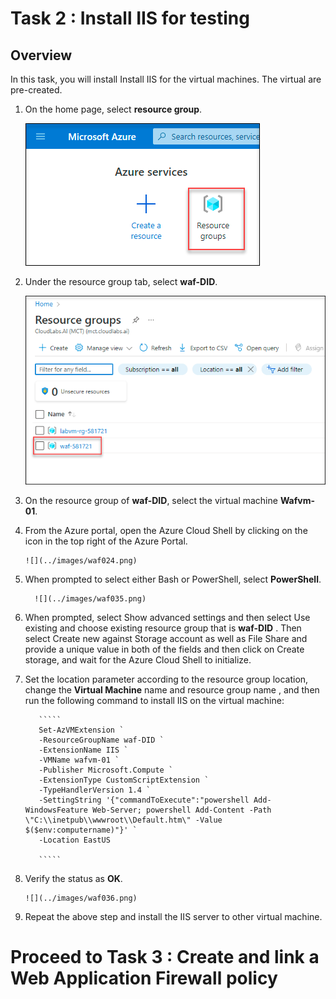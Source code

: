 #  Task 2 : Install IIS for testing

## Overview

In this task, you will install Install IIS for the virtual machines. The virtual are pre-created.

1. On the home page, select **resource group**.

     ![](../images/waf021.png)

1. Under the resource group tab, select **waf-DID**.

     ![](../images/waf022.png)
     
1. On the resource group of **waf-DID**, select the virtual machine **Wafvm-01**.

1. From the Azure portal, open the Azure Cloud Shell by clicking on the icon in the top right of the Azure Portal.

       ![](../images/waf024.png)

1. When prompted to select either Bash or PowerShell, select **PowerShell**.

         ![](../images/waf035.png)

1. When prompted, select Show advanced settings and then select Use existing and choose existing resource group that is **waf-DID** . Then select Create new against Storage account as well as File Share and provide a unique value in both of the fields and then click on Create storage, and wait for the Azure Cloud Shell to initialize.

1. Set the location parameter according to the resource group location, change the **Virtual Machine** name and resource group name , and then run the following command to install IIS on the virtual machine:

          `````
          Set-AzVMExtension `
          -ResourceGroupName waf-DID `
          -ExtensionName IIS `
          -VMName wafvm-01 `
          -Publisher Microsoft.Compute `
          -ExtensionType CustomScriptExtension `
          -TypeHandlerVersion 1.4 `
          -SettingString '{"commandToExecute":"powershell Add-WindowsFeature Web-Server; powershell Add-Content -Path \"C:\\inetpub\\wwwroot\\Default.htm\" -Value $($env:computername)"}' `
          -Location EastUS

          `````
          
 1. Verify the status as **OK**.

        ![](../images/waf036.png)
     
 1. Repeat the above step and install the IIS server to other virtual machine.

# Proceed to Task 3 : Create and link a Web Application Firewall policy


     
